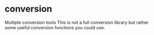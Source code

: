 # conversion
Multiple conversion tools
This is not a full conversion library but rather some useful conversion functions you could use.
